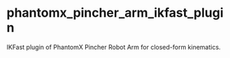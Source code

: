 # phantomx_pincher_arm_ikfast_plugin

IKFast plugin of PhantomX Pincher Robot Arm for closed-form kinematics.
